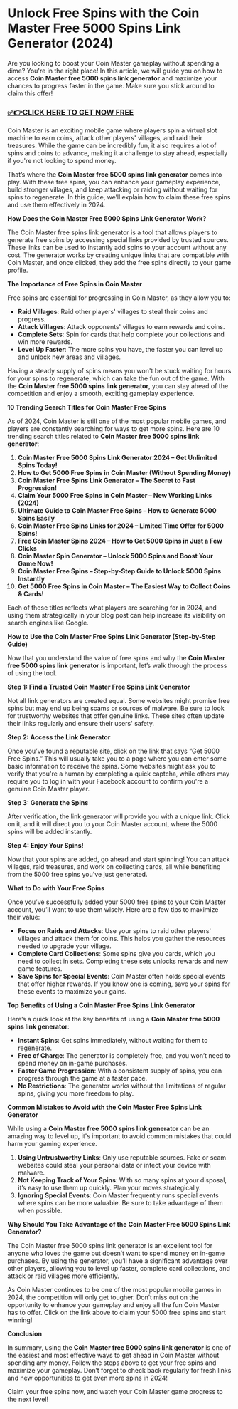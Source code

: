 # Unlock Free Spins with the Coin Master Free 5000 Spins Link Generator (2024)

Are you looking to boost your Coin Master gameplay without spending a dime? You're in the right place! In this article, we will guide you on how to access **Coin Master free 5000 spins link generator** and maximize your chances to progress faster in the game. Make sure you stick around to claim this offer!

### [✅👉CLICK HERE TO GET NOW FREE](https://thecoinmasterfreespinlink.github.io/)

Coin Master is an exciting mobile game where players spin a virtual slot machine to earn coins, attack other players' villages, and raid their treasures. While the game can be incredibly fun, it also requires a lot of spins and coins to advance, making it a challenge to stay ahead, especially if you're not looking to spend money.

That’s where the **Coin Master free 5000 spins link generator** comes into play. With these free spins, you can enhance your gameplay experience, build stronger villages, and keep attacking or raiding without waiting for spins to regenerate. In this guide, we’ll explain how to claim these free spins and use them effectively in 2024.

**How Does the Coin Master Free 5000 Spins Link Generator Work?**

The Coin Master free spins link generator is a tool that allows players to generate free spins by accessing special links provided by trusted sources. These links can be used to instantly add spins to your account without any cost. The generator works by creating unique links that are compatible with Coin Master, and once clicked, they add the free spins directly to your game profile.

**The Importance of Free Spins in Coin Master**

Free spins are essential for progressing in Coin Master, as they allow you to:

- **Raid Villages**: Raid other players' villages to steal their coins and progress.
- **Attack Villages**: Attack opponents' villages to earn rewards and coins.
- **Complete Sets**: Spin for cards that help complete your collections and win more rewards.
- **Level Up Faster**: The more spins you have, the faster you can level up and unlock new areas and villages.

Having a steady supply of spins means you won't be stuck waiting for hours for your spins to regenerate, which can take the fun out of the game. With the **Coin Master free 5000 spins link generator**, you can stay ahead of the competition and enjoy a smooth, exciting gameplay experience.

**10 Trending Search Titles for Coin Master Free Spins**

As of 2024, Coin Master is still one of the most popular mobile games, and players are constantly searching for ways to get more spins. Here are 10 trending search titles related to **Coin Master free 5000 spins link generator**:

1. **Coin Master Free 5000 Spins Link Generator 2024 – Get Unlimited Spins Today!**
2. **How to Get 5000 Free Spins in Coin Master (Without Spending Money)**
3. **Coin Master Free Spins Link Generator – The Secret to Fast Progression!**
4. **Claim Your 5000 Free Spins in Coin Master – New Working Links (2024)**
5. **Ultimate Guide to Coin Master Free Spins – How to Generate 5000 Spins Easily**
6. **Coin Master Free Spins Links for 2024 – Limited Time Offer for 5000 Spins!**
7. **Free Coin Master Spins 2024 – How to Get 5000 Spins in Just a Few Clicks**
8. **Coin Master Spin Generator – Unlock 5000 Spins and Boost Your Game Now!**
9. **Coin Master Free Spins – Step-by-Step Guide to Unlock 5000 Spins Instantly**
10. **Get 5000 Free Spins in Coin Master – The Easiest Way to Collect Coins & Cards!**

Each of these titles reflects what players are searching for in 2024, and using them strategically in your blog post can help increase its visibility on search engines like Google.

**How to Use the Coin Master Free Spins Link Generator (Step-by-Step Guide)**

Now that you understand the value of free spins and why the **Coin Master free 5000 spins link generator** is important, let’s walk through the process of using the tool.

**Step 1: Find a Trusted Coin Master Free Spins Link Generator**

Not all link generators are created equal. Some websites might promise free spins but may end up being scams or sources of malware. Be sure to look for trustworthy websites that offer genuine links. These sites often update their links regularly and ensure their users' safety.  

**Step 2: Access the Link Generator**

Once you’ve found a reputable site, click on the link that says “Get 5000 Free Spins.” This will usually take you to a page where you can enter some basic information to receive the spins. Some websites might ask you to verify that you're a human by completing a quick captcha, while others may require you to log in with your Facebook account to confirm you're a genuine Coin Master player.

**Step 3: Generate the Spins**

After verification, the link generator will provide you with a unique link. Click on it, and it will direct you to your Coin Master account, where the 5000 spins will be added instantly.

**Step 4: Enjoy Your Spins!**

Now that your spins are added, go ahead and start spinning! You can attack villages, raid treasures, and work on collecting cards, all while benefiting from the 5000 free spins you've just generated.

**What to Do with Your Free Spins**

Once you’ve successfully added your 5000 free spins to your Coin Master account, you’ll want to use them wisely. Here are a few tips to maximize their value:

- **Focus on Raids and Attacks**: Use your spins to raid other players' villages and attack them for coins. This helps you gather the resources needed to upgrade your village.
- **Complete Card Collections**: Some spins give you cards, which you need to collect in sets. Completing these sets unlocks rewards and new game features.
- **Save Spins for Special Events**: Coin Master often holds special events that offer higher rewards. If you know one is coming, save your spins for these events to maximize your gains.

**Top Benefits of Using a Coin Master Free Spins Link Generator**

Here’s a quick look at the key benefits of using a **Coin Master free 5000 spins link generator**:

- **Instant Spins**: Get spins immediately, without waiting for them to regenerate.
- **Free of Charge**: The generator is completely free, and you won’t need to spend money on in-game purchases.
- **Faster Game Progression**: With a consistent supply of spins, you can progress through the game at a faster pace.
- **No Restrictions**: The generator works without the limitations of regular spins, giving you more freedom to play.

**Common Mistakes to Avoid with the Coin Master Free Spins Link Generator**

While using a **Coin Master free 5000 spins link generator** can be an amazing way to level up, it's important to avoid common mistakes that could harm your gaming experience.

1. **Using Untrustworthy Links**: Only use reputable sources. Fake or scam websites could steal your personal data or infect your device with malware.
2. **Not Keeping Track of Your Spins**: With so many spins at your disposal, it’s easy to use them up quickly. Plan your moves strategically.
3. **Ignoring Special Events**: Coin Master frequently runs special events where spins can be more valuable. Be sure to take advantage of them when possible.

**Why Should You Take Advantage of the Coin Master Free 5000 Spins Link Generator?**

The Coin Master free 5000 spins link generator is an excellent tool for anyone who loves the game but doesn’t want to spend money on in-game purchases. By using the generator, you’ll have a significant advantage over other players, allowing you to level up faster, complete card collections, and attack or raid villages more efficiently.

As Coin Master continues to be one of the most popular mobile games in 2024, the competition will only get tougher. Don’t miss out on the opportunity to enhance your gameplay and enjoy all the fun Coin Master has to offer. Click on the link above to claim your 5000 free spins and start winning!

**Conclusion**

In summary, using the **Coin Master free 5000 spins link generator** is one of the easiest and most effective ways to get ahead in Coin Master without spending any money. Follow the steps above to get your free spins and maximize your gameplay. Don’t forget to check back regularly for fresh links and new opportunities to get even more spins in 2024!

Claim your free spins now, and watch your Coin Master game progress to the next level!
